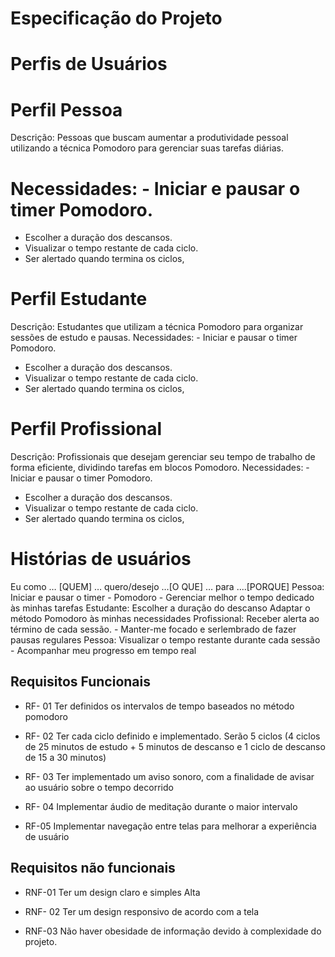 # Especificação do Projeto

# Perfis de Usuários
# Perfil Pessoa
Descrição: Pessoas que buscam aumentar a produtividade pessoal utilizando a
técnica Pomodoro para gerenciar suas tarefas diárias.
# Necessidades: - Iniciar e pausar o timer Pomodoro.
- Escolher a duração dos descansos.
- Visualizar o tempo restante de cada ciclo.
- Ser alertado quando termina os ciclos,
# Perfil Estudante
Descrição: Estudantes que utilizam a técnica Pomodoro para organizar sessões de
estudo e pausas.
Necessidades: - Iniciar e pausar o timer Pomodoro.
- Escolher a duração dos descansos.
- Visualizar o tempo restante de cada ciclo.
- Ser alertado quando termina os ciclos,
# Perfil Profissional
Descrição: Profissionais que desejam gerenciar seu tempo de trabalho de forma
eficiente, dividindo tarefas em blocos Pomodoro.
Necessidades: - Iniciar e pausar o timer Pomodoro.
- Escolher a duração dos descansos.
- Visualizar o tempo restante de cada ciclo.
- Ser alertado quando termina os ciclos,
# Histórias de usuários
Eu como … [QUEM] … quero/desejo …[O QUE] … para ....[PORQUE]
Pessoa:  Iniciar e pausar o timer - Pomodoro - Gerenciar melhor o tempo dedicado às minhas tarefas
Estudante: Escolher a duração do descanso Adaptar o método Pomodoro às minhas necessidades
Profissional: Receber alerta ao término de cada sessão. - Manter-me focado e serlembrado de fazer pausas regulares
Pessoa: Visualizar o tempo restante durante cada sessão - Acompanhar meu progresso em tempo real

## Requisitos Funcionais
* RF- 01 Ter definidos os intervalos de tempo baseados no método pomodoro

* RF- 02 Ter cada ciclo definido e implementado. Serão 5 ciclos (4 ciclos de 25 minutos de estudo + 5 minutos de descanso e 1 ciclo de descanso de 15 a 30 minutos)
* RF- 03 Ter implementado um aviso sonoro, com a finalidade de avisar ao usuário sobre o tempo decorrido

* RF- 04 Implementar áudio de meditação durante o maior intervalo

* RF-05 Implementar navegação entre telas para melhorar a experiência de usuário

## Requisitos não funcionais

* RNF-01 Ter um design claro e simples Alta

* RNF- 02 Ter um design responsivo de acordo com a tela

* RNF-03 Não haver obesidade de informação devido à complexidade do projeto.
